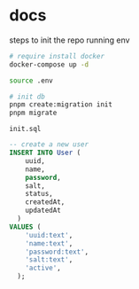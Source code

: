 # docs

steps to init the repo running env

```bash
# require install docker
docker-compose up -d

source .env

# init db
pnpm create:migration init
pnpm migrate
```

`init.sql`

```sql
-- create a new user
INSERT INTO User (
    uuid,
    name,
    password,
    salt,
    status,
    createdAt,
    updatedAt
  )
VALUES (
    'uuid:text',
    'name:text',
    'password:text',
    'salt:text',
    'active',
  );
```
